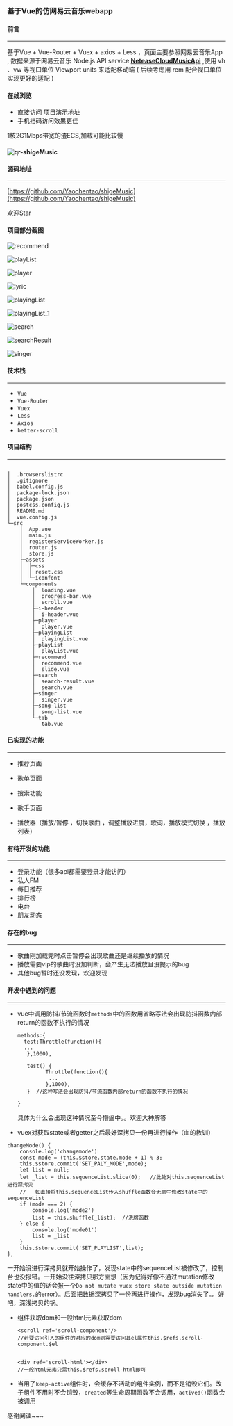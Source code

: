 ### 基于Vue的仿网易云音乐webapp



#### 前言

------

基于Vue +  Vue-Router + Vuex + axios + Less  ，页面主要参照网易云音乐App , 数据来源于网易云音乐 Node.js API service [**NeteaseCloudMusicApi**](https://github.com/Binaryify/NeteaseCloudMusicApi) ,使用 vh 、vw 等视口单位 Viewport units 来适配移动端 ( 后续考虑用 rem 配合视口单位实现更好的适配 ) 



#### 在线浏览

- 直接访问 [项目演示地址](http://116.62.124.130)
- 手机扫码访问效果更佳 

1核2G1Mbps带宽的渣ECS,加载可能比较慢

####                                              ![qr-shigeMusic](./img/qr-shigeMusic.png)

#### 源码地址

------

[https://github.com/Yaochentao/shigeMusic](https://github.com/Yaochentao/shigeMusic)

欢迎Star



#### 项目部分截图

![recommend](./img/recommend.jpg)

![playList](./img/playList.jpg)

![player](./img/player.jpg)

![lyric](./img/lyric.jpg)

![playingList](./img/playingList.jpg)

![playingList_1](./img/playingList_1.jpg)

![search](./img/search.jpg)

![searchResult](./img/searchResult.jpg)

![singer](./img/singer.jpg)

#### 技术栈

------

- `Vue`
- `Vue-Router`
- `Vuex`
- `Less`
- `Axios`
- `better-scroll`

#### 项目结构

------

```

│  .browserslistrc
│  .gitignore
│  babel.config.js
│  package-lock.json
│  package.json
│  postcss.config.js
│  README.md
│  vue.config.js     
└─src
    │  App.vue
    │  main.js
    │  registerServiceWorker.js
    │  router.js
    │  store.js
    ├─assets
    │  ├─css
    │  │ reset.css
    │  └─iconfont         
    └─components
        │  loading.vue
        │  progress-bar.vue
        │  scroll.vue
        ├─i-header
        │  i-header.vue
        ├─player
        │  player.vue
        ├─playingList
        │  playingList.vue
        ├─playList
        │  playList.vue
        ├─recommend
        │  recommend.vue
        │  slide.vue
        ├─search
        │  search-result.vue
        │  search.vue
        ├─singer
        │  singer.vue
        ├─song-list
        │  song-list.vue
        └─tab
           tab.vue
```



#### 已实现的功能

------

- 推荐页面

- 歌单页面

- 搜索功能 

- 歌手页面

- 播放器（播放/暂停 ，切换歌曲 ，调整播放进度，歌词，播放模式切换 ，播放列表）

  

#### 有待开发的功能

------

- 登录功能（很多api都需要登录才能访问）
- 私人FM
- 每日推荐
- 排行榜
- 电台
- 朋友动态

#### 存在的bug

------

- 歌曲刚加载完时点击暂停会出现歌曲还是继续播放的情况
- 播放需要vip的歌曲时没加判断，会产生无法播放且没提示的bug
- 其他bug暂时还没发现，欢迎发现

#### 开发中遇到的问题

------

- vue中调用防抖/节流函数时`methods`中的函数用省略写法会出现防抖函数内部return的函数不执行的情况

  ```
  methods:{
  	test:Throttle(function(){
  	...
  	 },1000),
  	 
  	 test() {
           Throttle(function(){
          	...
           },1000),
  	 }  //这种写法会出现防抖/节流函数内部return的函数不执行的情况
  	 
  }
  ```

  具体为什么会出现这种情况至今懵逼中。。欢迎大神解答

- vuex对获取state或者getter之后最好深拷贝一份再进行操作（血的教训）

```
changeMode() {
    console.log('changemode')
    const mode = (this.$store.state.mode + 1) % 3;
    this.$store.commit('SET_PALY_MODE',mode);
    let list = null;
    let _list = this.sequenceList.slice(0);   //此处对this.sequenceList进行深拷贝
    //   如直接将this.sequenceList传入shuffle函数会无意中修改state中的sequenceList
    if (mode === 2) {
        console.log('mode2')
        list = this.shuffle(_list);  //洗牌函数
    } else {
        console.log('mode01')
        list = _list
    }
    this.$store.commit('SET_PLAYLIST',list);
},
```

一开始没进行深拷贝就开始操作了，发现state中的sequenceList被修改了，控制台也没报错。一开始没往深拷贝那方面想（因为记得好像不通过mutation修改state中的值的话会报一个`Do not mutate vuex store state outside mutation handlers.`的error）。后面把数据深拷贝了一份再进行操作，发现bug消失了。。好吧，深浅拷贝的锅。

- 组件获取dom和一般html元素获取dom

  ```
  <scroll ref='scroll-component'/>
  //若要访问引入的组件的对应的dom则需要访问其el属性this.$refs.scroll-component.$el
  
  
  <div ref='scroll-html'></div>
  //一般html元素只需this.$refs.scroll-html即可
  ```

  

- 当用了`keep-active`组件时，会缓存不活动的组件实例，而不是销毁它们。故子组件不用时不会销毁，`created`等生命周期函数不会调用，`actived()`函数会被调用



感谢阅读~~~
